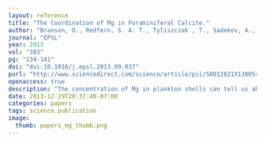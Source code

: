 ```yaml
---
layout: reference
title: "The Coordination of Mg in Foraminiferal Calcite."
author: "Branson, O., Redfern, S. A. T., Tyliszczak , T., Sadekov, A., Langer, G., Kimoto, K., Elderfield, H."
journal: "EPSL"
year: 2013
vol: "383"
pg: "134-141"
doi: "doi:10.1016/j.epsl.2013.09.037"
purl: "http://www.sciencedirect.com/science/article/pii/S0012821X13005487"
openaccess: true
description: "The concentration of Mg in plankton shells can tell us about the temperature of past oceans.  How does that work? I used a synchrotron to find out."
date: 2013-12-29T20:37:40-07:00
categories: papers
tags: science publication
image:
  thumb: papers_mg_thumb.png
---
```

